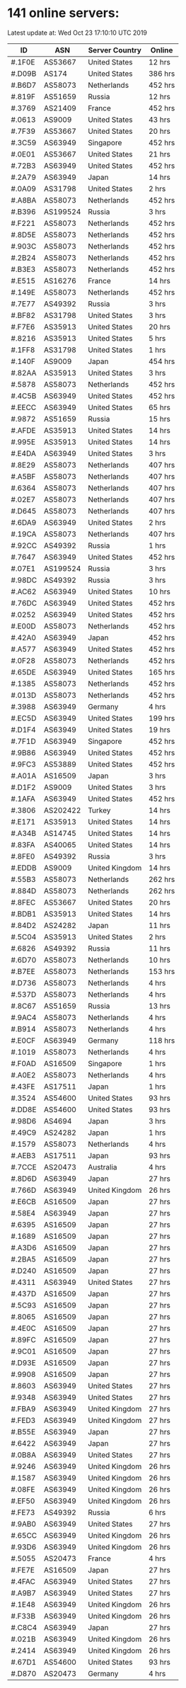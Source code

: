 # 141 online servers:

Latest update at: Wed Oct 23 17:10:10 UTC 2019

| ID | ASN | Server Country | Online |
| -- | --- | -------------- | ------ |
| #.1F0E | AS53667 | United States | 12 hrs |
| #.D09B | AS174 | United States | 386 hrs |
| #.B6D7 | AS58073 | Netherlands | 452 hrs |
| #.819F | AS51659 | Russia | 12 hrs |
| #.3769 | AS21409 | France | 452 hrs |
| #.0613 | AS9009 | United States | 43 hrs |
| #.7F39 | AS53667 | United States | 20 hrs |
| #.3C59 | AS63949 | Singapore | 452 hrs |
| #.0E01 | AS53667 | United States | 21 hrs |
| #.72B3 | AS63949 | United States | 452 hrs |
| #.2A79 | AS63949 | Japan | 14 hrs |
| #.0A09 | AS31798 | United States | 2 hrs |
| #.A8BA | AS58073 | Netherlands | 452 hrs |
| #.B396 | AS199524 | Russia | 3 hrs |
| #.F221 | AS58073 | Netherlands | 452 hrs |
| #.8D5E | AS58073 | Netherlands | 452 hrs |
| #.903C | AS58073 | Netherlands | 452 hrs |
| #.2B24 | AS58073 | Netherlands | 452 hrs |
| #.B3E3 | AS58073 | Netherlands | 452 hrs |
| #.E515 | AS16276 | France | 14 hrs |
| #.149E | AS58073 | Netherlands | 452 hrs |
| #.7E77 | AS49392 | Russia | 3 hrs |
| #.BF82 | AS31798 | United States | 3 hrs |
| #.F7E6 | AS35913 | United States | 20 hrs |
| #.8216 | AS35913 | United States | 5 hrs |
| #.1FF8 | AS31798 | United States | 1 hrs |
| #.140F | AS9009 | Japan | 454 hrs |
| #.82AA | AS35913 | United States | 3 hrs |
| #.5878 | AS58073 | Netherlands | 452 hrs |
| #.4C5B | AS63949 | United States | 452 hrs |
| #.EECC | AS63949 | United States | 65 hrs |
| #.9872 | AS51659 | Russia | 15 hrs |
| #.AFDE | AS35913 | United States | 14 hrs |
| #.995E | AS35913 | United States | 14 hrs |
| #.E4DA | AS63949 | United States | 3 hrs |
| #.8E29 | AS58073 | Netherlands | 407 hrs |
| #.A5BF | AS58073 | Netherlands | 407 hrs |
| #.6364 | AS58073 | Netherlands | 407 hrs |
| #.02E7 | AS58073 | Netherlands | 407 hrs |
| #.D645 | AS58073 | Netherlands | 407 hrs |
| #.6DA9 | AS63949 | United States | 2 hrs |
| #.19CA | AS58073 | Netherlands | 407 hrs |
| #.92CC | AS49392 | Russia | 1 hrs |
| #.7647 | AS63949 | United States | 452 hrs |
| #.07E1 | AS199524 | Russia | 3 hrs |
| #.98DC | AS49392 | Russia | 3 hrs |
| #.AC62 | AS63949 | United States | 10 hrs |
| #.76DC | AS63949 | United States | 452 hrs |
| #.0252 | AS63949 | United States | 452 hrs |
| #.E00D | AS58073 | Netherlands | 452 hrs |
| #.42A0 | AS63949 | Japan | 452 hrs |
| #.A577 | AS63949 | United States | 452 hrs |
| #.0F28 | AS58073 | Netherlands | 452 hrs |
| #.65DE | AS63949 | United States | 165 hrs |
| #.1385 | AS58073 | Netherlands | 452 hrs |
| #.013D | AS58073 | Netherlands | 452 hrs |
| #.3988 | AS63949 | Germany | 4 hrs |
| #.EC5D | AS63949 | United States | 199 hrs |
| #.D1F4 | AS63949 | United States | 19 hrs |
| #.7F1D | AS63949 | Singapore | 452 hrs |
| #.9B86 | AS63949 | United States | 452 hrs |
| #.9FC3 | AS53889 | United States | 452 hrs |
| #.A01A | AS16509 | Japan | 3 hrs |
| #.D1F2 | AS9009 | United States | 3 hrs |
| #.1AFA | AS63949 | United States | 452 hrs |
| #.3806 | AS202422 | Turkey | 14 hrs |
| #.E171 | AS35913 | United States | 14 hrs |
| #.A34B | AS14745 | United States | 14 hrs |
| #.83FA | AS40065 | United States | 14 hrs |
| #.8FE0 | AS49392 | Russia | 3 hrs |
| #.EDDB | AS9009 | United Kingdom | 14 hrs |
| #.55B3 | AS58073 | Netherlands | 262 hrs |
| #.884D | AS58073 | Netherlands | 262 hrs |
| #.8FEC | AS53667 | United States | 20 hrs |
| #.BDB1 | AS35913 | United States | 14 hrs |
| #.84D2 | AS24282 | Japan | 11 hrs |
| #.5C04 | AS35913 | United States | 2 hrs |
| #.6826 | AS49392 | Russia | 11 hrs |
| #.6D70 | AS58073 | Netherlands | 10 hrs |
| #.B7EE | AS58073 | Netherlands | 153 hrs |
| #.D736 | AS58073 | Netherlands | 4 hrs |
| #.537D | AS58073 | Netherlands | 4 hrs |
| #.8C67 | AS51659 | Russia | 13 hrs |
| #.9AC4 | AS58073 | Netherlands | 4 hrs |
| #.B914 | AS58073 | Netherlands | 4 hrs |
| #.E0CF | AS63949 | Germany | 118 hrs |
| #.1019 | AS58073 | Netherlands | 4 hrs |
| #.F0AD | AS16509 | Singapore | 1 hrs |
| #.A0E2 | AS58073 | Netherlands | 4 hrs |
| #.43FE | AS17511 | Japan | 1 hrs |
| #.3524 | AS54600 | United States | 93 hrs |
| #.DD8E | AS54600 | United States | 93 hrs |
| #.98D6 | AS4694 | Japan | 3 hrs |
| #.49C9 | AS24282 | Japan | 1 hrs |
| #.1579 | AS58073 | Netherlands | 4 hrs |
| #.AEB3 | AS17511 | Japan | 93 hrs |
| #.7CCE | AS20473 | Australia | 4 hrs |
| #.8D6D | AS63949 | Japan | 27 hrs |
| #.766D | AS63949 | United Kingdom | 26 hrs |
| #.E6CB | AS16509 | Japan | 27 hrs |
| #.58E4 | AS63949 | Japan | 27 hrs |
| #.6395 | AS16509 | Japan | 27 hrs |
| #.1689 | AS16509 | Japan | 27 hrs |
| #.A3D6 | AS16509 | Japan | 27 hrs |
| #.2BA5 | AS16509 | Japan | 27 hrs |
| #.D240 | AS16509 | Japan | 27 hrs |
| #.4311 | AS63949 | United States | 27 hrs |
| #.437D | AS16509 | Japan | 27 hrs |
| #.5C93 | AS16509 | Japan | 27 hrs |
| #.8065 | AS16509 | Japan | 27 hrs |
| #.4E0C | AS16509 | Japan | 27 hrs |
| #.89FC | AS16509 | Japan | 27 hrs |
| #.9C01 | AS16509 | Japan | 27 hrs |
| #.D93E | AS16509 | Japan | 27 hrs |
| #.9908 | AS16509 | Japan | 27 hrs |
| #.8603 | AS63949 | United States | 27 hrs |
| #.9348 | AS63949 | United States | 27 hrs |
| #.FBA9 | AS63949 | United Kingdom | 27 hrs |
| #.FED3 | AS63949 | United Kingdom | 27 hrs |
| #.B55E | AS63949 | Japan | 27 hrs |
| #.6422 | AS63949 | Japan | 27 hrs |
| #.0B8A | AS63949 | United States | 27 hrs |
| #.9246 | AS63949 | United Kingdom | 26 hrs |
| #.1587 | AS63949 | United Kingdom | 26 hrs |
| #.08FE | AS63949 | United Kingdom | 26 hrs |
| #.EF50 | AS63949 | United Kingdom | 26 hrs |
| #.FE73 | AS49392 | Russia | 6 hrs |
| #.9AB0 | AS63949 | United States | 27 hrs |
| #.65CC | AS63949 | United Kingdom | 26 hrs |
| #.93D6 | AS63949 | United Kingdom | 26 hrs |
| #.5055 | AS20473 | France | 4 hrs |
| #.FE7E | AS16509 | Japan | 27 hrs |
| #.4FAC | AS63949 | United States | 27 hrs |
| #.A9B7 | AS63949 | United States | 27 hrs |
| #.1E48 | AS63949 | United Kingdom | 26 hrs |
| #.F33B | AS63949 | United Kingdom | 26 hrs |
| #.C8C4 | AS63949 | Japan | 27 hrs |
| #.021B | AS63949 | United Kingdom | 26 hrs |
| #.2414 | AS63949 | United Kingdom | 26 hrs |
| #.67D1 | AS54600 | United States | 93 hrs |
| #.D870 | AS20473 | Germany | 4 hrs |

